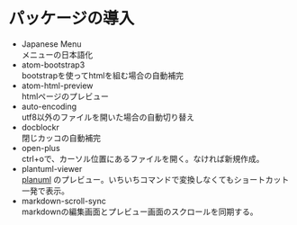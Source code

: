 # パッケージの導入

* Japanese Menu  
メニューの日本語化  
* atom-bootstrap3  
bootstrapを使ってhtmlを組む場合の自動補完  
* atom-html-preview  
htmlページのプレビュー  
* auto-encoding  
utf8以外のファイルを開いた場合の自動切り替え  
* docblockr  
閉じカッコの自動補完  
* open-plus  
ctrl+oで、カーソル位置にあるファイルを開く。なければ新規作成。  
* plantuml-viewer  
[planuml](../design/plantuml.md) のプレビュー。いちいちコマンドで変換しなくてもショートカット一発で表示。  
* markdown-scroll-sync  
markdownの編集画面とプレビュー画面のスクロールを同期する。  
